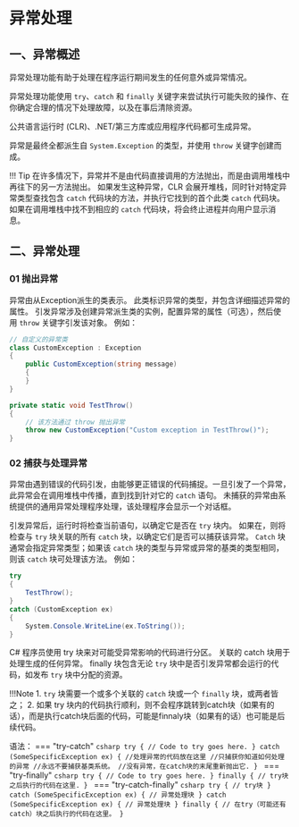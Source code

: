 # 异常处理
## 一、异常概述
异常处理功能有助于处理在程序运行期间发生的任何意外或异常情况。

异常处理功能使用 `try`、`catch` 和 `finally` 关键字来尝试执行可能失败的操作、在你确定合理的情况下处理故障，以及在事后清除资源。 

公共语言运行时 (CLR)、.NET/第三方库或应用程序代码都可生成异常。 

异常是最终全都派生自 `System.Exception` 的类型，并使用 `throw` 关键字创建而成。

!!! Tip
	在许多情况下，异常并不是由代码直接调用的方法抛出，而是由调用堆栈中再往下的另一方法抛出。 如果发生这种异常，CLR 会展开堆栈，同时针对特定异常类型查找包含 `catch` 代码块的方法，并执行它找到的首个此类 `catch` 代码块。 如果在调用堆栈中找不到相应的 `catch` 代码块，将会终止进程并向用户显示消息。

## 二、异常处理
### 01 抛出异常
异常由从Exception派生的类表示。 此类标识异常的类型，并包含详细描述异常的属性。 引发异常涉及创建异常派生类的实例，配置异常的属性（可选），然后使用 `throw` 关键字引发该对象。 例如：
```csharp title="抛出异常"
// 自定义的异常类
class CustomException : Exception
{
    public CustomException(string message)
    {
    }
}

private static void TestThrow()
{
	// 该方法通过 throw 抛出异常
    throw new CustomException("Custom exception in TestThrow()");
}
```

### 02 捕获与处理异常
异常由遇到错误的代码引发，由能够更正错误的代码捕捉。一旦引发了一个异常，此异常会在调用堆栈中传播，直到找到针对它的 `catch` 语句。 未捕获的异常由系统提供的通用异常处理程序处理，该处理程序会显示一个对话框。

引发异常后，运行时将检查当前语句，以确定它是否在 `try` 块内。 如果在，则将检查与 `try` 块关联的所有 `catch` 块，以确定它们是否可以捕获该异常。 `Catch` 块通常会指定异常类型；如果该 `catch` 块的类型与异常或异常的基类的类型相同，则该 `catch` 块可处理该方法。 例如：
```csharp title="捕获与处理异常"
try
{
    TestThrow();
}
catch (CustomException ex)
{
    System.Console.WriteLine(ex.ToString());
}
```

C# 程序员使用 try 块来对可能受异常影响的代码进行分区。 关联的 catch 块用于处理生成的任何异常。 finally 块包含无论 `try` 块中是否引发异常都会运行的代码，如发布 `try` 块中分配的资源。

!!!Note
	1. `try` 块需要一个或多个关联的 `catch` 块或一个 `finally` 块，或两者皆之；
	2. 如果 try 块内的代码执行顺利，则不会程序跳转到catch块（如果有的话），而是执行catch块后面的代码，可能是finnaly块（如果有的话）也可能是后续代码。

语法：
=== "try-catch"
	```csharp
	try
	{
	    // Code to try goes here.
	}
	catch (SomeSpecificException ex)
	{
	    //处理异常的代码放在这里
		//只捕获你知道如何处理的异常
		//永远不要捕获基类系统。
		//没有异常，在catch块的末尾重新抛出它.
	}
	```
=== "try-finally"
	```csharp
	try
	{
	    // Code to try goes here.
	}
	finally
	{
	    // try块之后执行的代码在这里.
	}
	```
=== "try-catch-finally"
	```csharp
	try
	{
	    // try块
	}
	catch (SomeSpecificException ex)
	{
	    // 异常处理块
	}
	catch (SomeSpecificException ex)
	{
	    // 异常处理块
	}
	finally
	{
	    // 在try（可能还有catch）块之后执行的代码在这里。
	}
	```